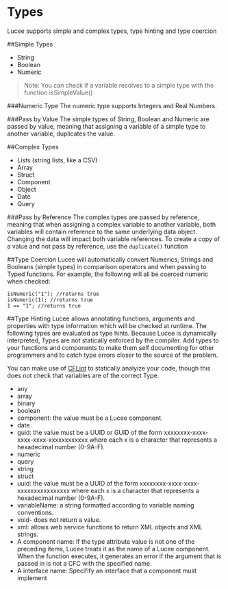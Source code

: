# Types

Lucee supports simple and complex types, type hinting and type coercion

##Simple Types
* String
* Boolean
* Numeric

> Note: You can check if a variable resolves to a simple type with the function isSimpleValue()

###Numeric Type
The numeric type supports Integers and Real Numbers.

###Pass by Value
The simple types of String, Boolean and Numeric are passed by value, meaning that assigning a variable of a simple type to another variable, duplicates the value.

##Complex Types
* Lists (string lists, like a CSV)
* Array
* Struct
* Component
* Object
* Date
* Query

###Pass by Reference
The complex types are passed by reference, meaning that when assigning a complex variable to another variable, both variables will contain reference to the same underlying data object. Changing the data will impact both variable references. To create a copy of a value and not pass by reference, use the `duplicate()` function

##Type Coercion
Lucee will  automatically convert Numerics, Strings and Booleans (simple types) in comparison operators and when passing to Typed functions. For example, the following will all be coerced numeric when checked:

```
isNumeric("1"); //returns true
isNumeric(1); //returns true
1 == "1"; //returns true
```

##Type Hinting
Lucee allows annotating functions, arguments and properties with type information which will be checked at runtime. The following types are evaluated as type hints. Because Lucee is dynamically interpreted, Types are not statically enforced by the compiler. Add types to your functions and components to make them self documenting for other programmers and to catch type errors closer to the source of the problem.

You can make use of [CFLint](https://github.com/cflint/CFLint) to statically analyize your code, though this does not check that variables are of the correct Type. 

* any
* array
* binary
* boolean
* component: the value must be a Lucee component.
* date
* guid: the value must be a UUID or GUID of the form xxxxxxxx-xxxx-xxxx-xxxx-xxxxxxxxxxxx where each x is a character that represents a hexadecimal number (0-9A-F).
* numeric
* query
* string
* struct
* uuid: the value must be a UUID of the form xxxxxxxx-xxxx-xxxx-xxxxxxxxxxxxxxxx where each x is a character that represents a hexadecimal number (0-9A-F).
* variableName: a string formatted according to variable naming conventions.
* void-  does not return a value.
* xml: allows web service functions to return XML objects and XML strings.
* A component name: If the type attribute value is not one of the preceding items, Lucee treats it as the name of a Lucee component. When the function executes, it generates an error if the argument that is passed in is not a CFC with the specified name.
* A interface name: Specifify an interface that a component must implement







